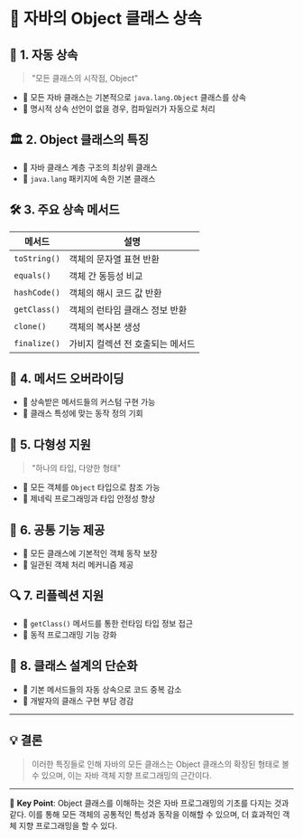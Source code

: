# 🌟 자바의 Object 클래스 상속

## 🔄 1. 자동 상속

> "모든 클래스의 시작점, Object"
>
- 🔹 모든 자바 클래스는 기본적으로 `java.lang.Object` 클래스를 상속
- 🔹 명시적 상속 선언이 없을 경우, 컴파일러가 자동으로 처리

## 🏛 2. Object 클래스의 특징

- 🔹 자바 클래스 계층 구조의 최상위 클래스
- 🔹 `java.lang` 패키지에 속한 기본 클래스

## 🛠 3. 주요 상속 메서드

| 메서드 | 설명 |
| --- | --- |
| `toString()` | 객체의 문자열 표현 반환 |
| `equals()` | 객체 간 동등성 비교 |
| `hashCode()` | 객체의 해시 코드 값 반환 |
| `getClass()` | 객체의 런타임 클래스 정보 반환 |
| `clone()` | 객체의 복사본 생성 |
| `finalize()` | 가비지 컬렉션 전 호출되는 메서드 |

## 🔧 4. 메서드 오버라이딩

- 🔹 상속받은 메서드들의 커스텀 구현 가능
- 🔹 클래스 특성에 맞는 동작 정의 기회

## 🌈 5. 다형성 지원

> "하나의 타입, 다양한 형태"
>
- 🔹 모든 객체를 `Object` 타입으로 참조 가능
- 🔹 제네릭 프로그래밍과 타입 안정성 향상

## 🧰 6. 공통 기능 제공

- 🔹 모든 클래스에 기본적인 객체 동작 보장
- 🔹 일관된 객체 처리 메커니즘 제공

## 🔍 7. 리플렉션 지원

- 🔹 `getClass()` 메서드를 통한 런타임 타입 정보 접근
- 🔹 동적 프로그래밍 기능 강화

## 📐 8. 클래스 설계의 단순화

- 🔹 기본 메서드들의 자동 상속으로 코드 중복 감소
- 🔹 개발자의 클래스 구현 부담 경감

---

## 💡 결론

> 이러한 특징들로 인해 자바의 모든 클래스는 Object 클래스의 확장된 형태로 볼 수 있으며, 이는 자바 객체 지향 프로그래밍의 근간이다.
>

---

📌 **Key Point**: Object 클래스를 이해하는 것은 자바 프로그래밍의 기초를 다지는 것과 같다. 이를 통해 모든 객체의 공통적인 특성과 동작을 이해할 수 있으며, 더 효과적인 객체 지향 프로그래밍을 할 수 있다.